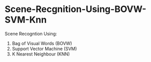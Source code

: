 # Scene-Recgnition-Using-BOVW-SVM-Knn

Scene Recogntion Using:

1. Bag of Visual Words (BOVW)
2. Support Vector Machine (SVM)
3. K Nearest Neighbour (KNN)

